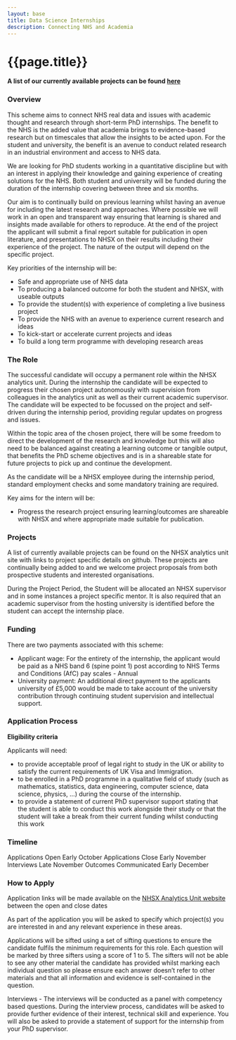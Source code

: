 ```yaml
---
layout: base
title: Data Science Internships
description: Connecting NHS and Academia
---
```


# {{page.title}}

**A list of our currently available projects can be found [here](https://nhsx.github.io/nhsx-internship-projects/)**

### Overview

This scheme aims to connect NHS real data and issues with academic thought and research through short-term PhD internships.  The benefit to the NHS is the added value that academia brings to evidence-based research but on timescales that allow the insights to be acted upon.  For the student and university, the benefit is an avenue to conduct related research in an industrial environment and access to NHS data.

We are looking for PhD students working in a quantitative discipline but with an interest in applying their knowledge and gaining experience of creating solutions for the NHS.  Both student and university will be funded during the duration of the internship covering between three and six months. 

Our aim is to continually build on previous learning whilst having an avenue for including the latest research and approaches.  Where possible we will work in an open and transparent way ensuring that learning is shared and insights made available for others to reproduce.  At the end of the project the applicant will submit a final report suitable for publication in open literature, and presentations to NHSX on their results including their experience of the project.  The nature of the output will depend on the specific project.

Key priorities of the internship will be:
- Safe and appropriate use of NHS data
- To producing a balanced outcome for both the student and NHSX, with useable outputs 
- To provide the student(s) with experience of completing a live business project
- To provide the NHS with an avenue to experience current research and ideas
- To kick-start or accelerate current projects and ideas 
- To build a long term programme with developing research areas

### The Role

The successful candidate will occupy a permanent role within the NHSX analytics unit.   During the internship the candidate will be expected to progress their chosen project autonomously with supervision from colleagues in the analytics unit as well as their current academic supervisor.   The candidate will be expected to be focussed on the project and self-driven during the internship period, providing regular updates on progress and issues. 

Within the topic area of the chosen project, there will be some freedom to direct the development of the research and knowledge but this will also need to be balanced against creating a learning outcome or tangible output, that benefits the PhD scheme objectives and is in a shareable state for future projects to pick up and continue the development.

As the candidate will be a NHSX employee during the internship period, standard employment checks and some mandatory training are required.

Key aims for the intern will be:
- Progress the research project ensuring learning/outcomes are shareable with NHSX and where appropriate made suitable for publication. 

### Projects

A list of currently available projects can be found on the NHSX analytics unit site with links to project specific details on github.  These projects are continually being added to and we welcome project proposals from both prospective students and interested organisations.  

During the Project Period, the Student will be allocated an NHSX supervisor and in some instances a project specific mentor.   It is also required that an academic supervisor from the hosting university is identified before the student can accept the internship place.  

### Funding
There are two payments associated with this scheme:

- Applicant wage: For the entirety of the internship, the applicant would be paid as a NHS band 6 (spine point 1) post according to NHS Terms and Conditions (AfC) pay scales - Annual
- University payment: An additional direct payment to the applicants university of £5,000 would be made to take account of the university contribution through continuing student supervision and intellectual support.
  
### Application Process

**Eligibility criteria**

Applicants will need: 
- to provide acceptable proof of legal right to study in the UK or ability to satisfy the current requirements of UK Visa and Immigration. 
- to be enrolled in a PhD programme in a qualitative field of study (such as mathematics, statistics, data engineering, computer science, data science, physics, ...) during the course of the internship.
- to provide a statement of current PhD supervisor support stating that the student is able to conduct this work alongside their study or that the student will take a break from their current funding whilst conducting this work

### Timeline 

Applications Open 		Early October
Applications Close 		Early November
Interviews 			    Late November
Outcomes Communicated 	Early December

### How to Apply

Application links will be made available on the [NHSX Analytics Unit website](https://www.nhsx.nhs.uk/key-tools-and-info/nhsx-analytics-unit/apply-for-nhsx-analytics-unit-internship/) between the open and close dates

As part of the application you will be asked to specify which project(s) you are interested in and any relevant experience in these areas.

Applications will be sifted using a set of sifting questions to ensure the candidate fulfils the minimum requirements for this role.   Each question will be marked by three sifters using a score of 1 to 5.  The sifters will not be able to see any other material the candidate has provided whilst marking each individual question so please ensure each answer doesn’t refer to other materials and that all information and evidence is self-contained in the question.

Interviews - The interviews will be conducted as a panel with competency based questions. During the interview process, candidates will be asked to provide further evidence of their interest, technical skill and experience.   You will also be asked to provide a statement of support for the internship from your PhD supervisor.
